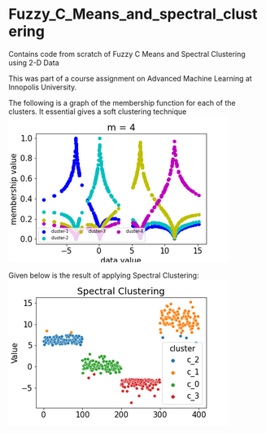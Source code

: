 # Fuzzy_C_Means_and_spectral_clustering
Contains code from scratch of Fuzzy C Means and Spectral Clustering using 2-D Data

This was part of a course assignment on Advanced Machine Learning at Innopolis University.

The following is a graph of the membership function for each of the clusters. It essential gives a soft clustering technique
![some text](https://github.com/bahbah94/Fuzzy_C_Means_and_Spectral_Clustering/blob/main/membership_values.png?raw=true)


Given below is the result of applying Spectral Clustering:
![some text](https://github.com/bahbah94/Fuzzy_C_Means_and_Spectral_Clustering/blob/main/spectral_clustering.png?raw=true)
